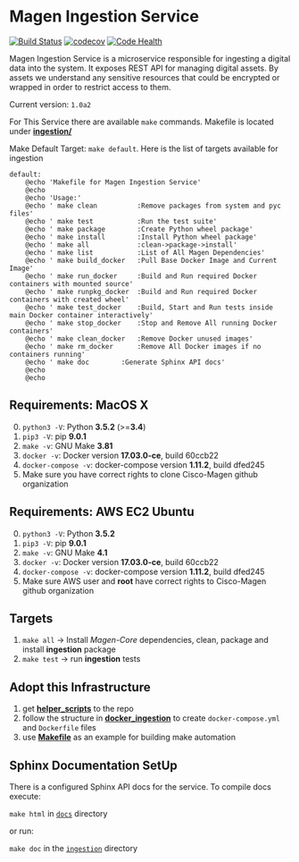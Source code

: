 # Magen Ingestion Service

[![Build Status](https://travis-ci.org/magengit/magen-in.svg?branch=master)](https://travis-ci.org/magengit/magen-in)
[![codecov](https://codecov.io/gh/magengit/magen-in/branch/master/graph/badge.svg)](https://codecov.io/gh/magengit/magen-in)
[![Code Health](https://landscape.io/github/magengit/magen-in/master/landscape.svg?style=flat)](https://landscape.io/github/magengit/magen-in/master)


Magen Ingestion Service is a microservice responsible for ingesting a digital data into the system. It exposes REST API
for managing digital assets. By assets we understand any sensitive resources that could be encrypted or wrapped
in order to restrict access to them.

Current version: ```1.0a2```

For This Service there are available ```make``` commands. Makefile is located under [**ingestion/**](ingestion)

Make Default Target: ```make default```. Here is the list of targets available for ingestion

```make
default:
	@echo 'Makefile for Magen Ingestion Service'
	@echo
	@echo 'Usage:'
	@echo '	make clean    		:Remove packages from system and pyc files'
	@echo '	make test     		:Run the test suite'
	@echo '	make package  		:Create Python wheel package'
	@echo '	make install  		:Install Python wheel package'
	@echo '	make all      		:clean->package->install'
	@echo '	make list     		:List of All Magen Dependencies'
	@echo '	make build_docker 	:Pull Base Docker Image and Current Image'
	@echo '	make run_docker   	:Build and Run required Docker containers with mounted source'
	@echo '	make runpkg_docker	:Build and Run required Docker containers with created wheel'
	@echo '	make test_docker  	:Build, Start and Run tests inside main Docker container interactively'
	@echo '	make stop_docker  	:Stop and Remove All running Docker containers'
	@echo '	make clean_docker 	:Remove Docker unused images'
	@echo '	make rm_docker    	:Remove All Docker images if no containers running'
	@echo '	make doc		:Generate Sphinx API docs'
	@echo
	@echo
```

## Requirements: MacOS X
0. ```python3 -V```: Python **3.5.2** (>=**3.4**)
0. ```pip3 -V```: pip **9.0.1**
0. ```make -v```: GNU Make **3.81**
1. ```docker -v```: Docker version **17.03.0-ce**, build 60ccb22
2. ```docker-compose -v```: docker-compose version **1.11.2**, build dfed245
3. Make sure you have correct rights to clone Cisco-Magen github organization

## Requirements: AWS EC2 Ubuntu
0. ```python3 -V```: Python **3.5.2**
1. ```pip3 -V```: pip **9.0.1**
2. ```make -v```: GNU Make **4.1**
3. ```docker -v```: Docker version **17.03.0-ce**, build 60ccb22
4. ```docker-compose -v```: docker-compose version **1.11.2**, build dfed245
5. Make sure AWS user and **root** have correct rights to Cisco-Magen github organization

## Targets

1. ```make all```  -> Install *Magen-Core* dependencies, clean, package and install **ingestion** package
2. ```make test``` -> run **ingestion** tests

## Adopt this Infrastructure

1. get [**helper_scripts**](ingestion/helper_scripts) to the repo
2. follow the structure in [**docker_ingestion**](ingestion/docker_ingestion) to create ```docker-compose.yml``` and ```Dockerfile``` files
3. use [**Makefile**](ingestion/Makefile) as an example for building make automation

## Sphinx Documentation SetUp

There is a configured Sphinx API docs for the service. 
To compile docs execute: 

```make html``` in [```docs```](ingestion/docs) directory
    
or run:

```make doc``` in the [```ingestion```](ingestion) directory

